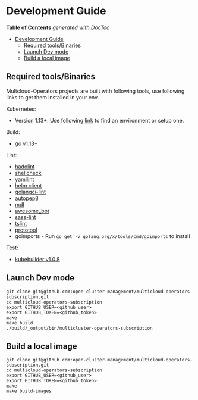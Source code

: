 # Development Guide

<!-- START doctoc generated TOC please keep comment here to allow auto update -->
<!-- DON'T EDIT THIS SECTION, INSTEAD RE-RUN doctoc TO UPDATE -->
**Table of Contents**  *generated with [DocToc](https://github.com/thlorenz/doctoc)*

- [Development Guide](#development-guide)
    - [Required tools/Binaries](#required-tools/binaries)
    - [Launch Dev mode](#launch-dev-mode)
    - [Build a local image](#build-a-local-image)

<!-- END doctoc generated TOC please keep comment here to allow auto update -->

## Required tools/Binaries

Multcloud-Operators projects are built with following tools, use following links to get them installed in your env.

Kubernetes:

- Version 1.13+. Use following [link](https://kubernetes.io/docs/setup/#learning-environment) to find an environment or setup one.

Build:

- [go v1.13+](https://golang.org/dl/)

Lint:

- [hadolint](https://github.com/hadolint/hadolint#install)
- [shellcheck](https://github.com/koalaman/shellcheck#installing)
- [yamllint](https://github.com/adrienverge/yamllint#installation)
- [helm client](https://helm.sh/docs/using_helm/#install-helm)
- [golangci-lint](https://github.com/golangci/golangci-lint#install)
- [autopep8](https://github.com/hhatto/autopep8#installation)
- [mdl](https://github.com/markdownlint/markdownlint#installation)
- [awesome_bot](https://github.com/dkhamsing/awesome_bot#installation)
- [sass-lint](https://github.com/sds/scss-lint#installation)
- [tslint](https://github.com/palantir/tslint#installation--usage)
- [prototool](https://github.com/uber/prototool/blob/dev/docs/install.md)
- goimports -  Run `go get -v golang.org/x/tools/cmd/goimports` to install

Test:

- [kubebuilder v1.0.8](https://github.com/kubernetes-sigs/kubebuilder/releases/tag/v1.0.8)

## Launch Dev mode

```shell
git clone git@github.com:open-cluster-management/multicloud-operators-subscription.git
cd multicloud-operators-subscription
export GITHUB_USER=<github_user>
export GITHUB_TOKEN=<github_token>
make
make build
./build/_output/bin/multicluster-operators-subscription
```

## Build a local image

```shell
git clone git@github.com:open-cluster-management/multicloud-operators-subscription.git
cd multicloud-operators-subscription
export GITHUB_USER=<github_user>
export GITHUB_TOKEN=<github_token>
make
make build-images
```
